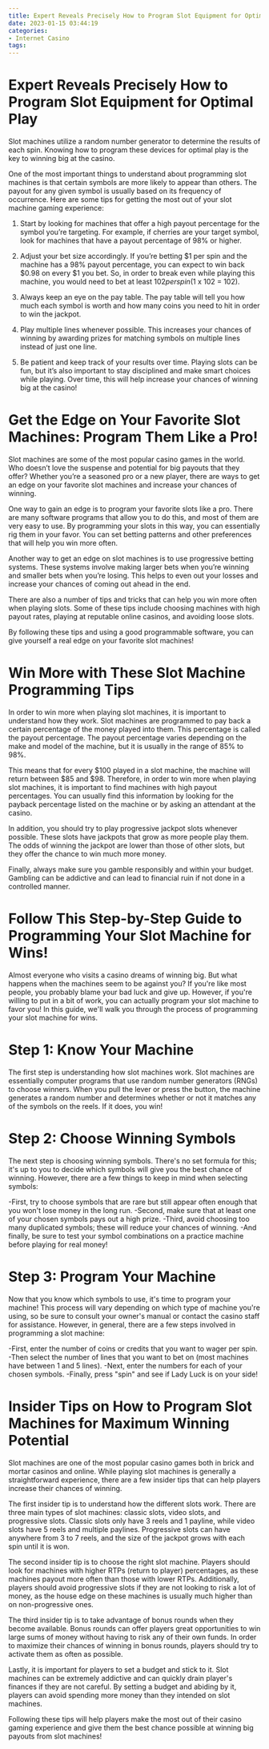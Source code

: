 ```yaml
---
title: Expert Reveals Precisely How to Program Slot Equipment for Optimal Play 
date: 2023-01-15 03:44:19
categories:
- Internet Casino
tags:
---
```



#  Expert Reveals Precisely How to Program Slot Equipment for Optimal Play 

Slot machines utilize a random number generator to determine the results of each spin. Knowing how to program these devices for optimal play is the key to winning big at the casino.

One of the most important things to understand about programming slot machines is that certain symbols are more likely to appear than others. The payout for any given symbol is usually based on its frequency of occurrence. Here are some tips for getting the most out of your slot machine gaming experience:

1. Start by looking for machines that offer a high payout percentage for the symbol you’re targeting. For example, if cherries are your target symbol, look for machines that have a payout percentage of 98% or higher.

2. Adjust your bet size accordingly. If you’re betting $1 per spin and the machine has a 98% payout percentage, you can expect to win back $0.98 on every $1 you bet. So, in order to break even while playing this machine, you would need to bet at least $102 per spin ($1 x 102 = 102).

3. Always keep an eye on the pay table. The pay table will tell you how much each symbol is worth and how many coins you need to hit in order to win the jackpot.

4. Play multiple lines whenever possible. This increases your chances of winning by awarding prizes for matching symbols on multiple lines instead of just one line.

5. Be patient and keep track of your results over time. Playing slots can be fun, but it’s also important to stay disciplined and make smart choices while playing. Over time, this will help increase your chances of winning big at the casino!

#  Get the Edge on Your Favorite Slot Machines: Program Them Like a Pro! 

Slot machines are some of the most popular casino games in the world. Who doesn’t love the suspense and potential for big payouts that they offer? Whether you’re a seasoned pro or a new player, there are ways to get an edge on your favorite slot machines and increase your chances of winning.

One way to gain an edge is to program your favorite slots like a pro. There are many software programs that allow you to do this, and most of them are very easy to use. By programming your slots in this way, you can essentially rig them in your favor. You can set betting patterns and other preferences that will help you win more often.

Another way to get an edge on slot machines is to use progressive betting systems. These systems involve making larger bets when you’re winning and smaller bets when you’re losing. This helps to even out your losses and increase your chances of coming out ahead in the end.

There are also a number of tips and tricks that can help you win more often when playing slots. Some of these tips include choosing machines with high payout rates, playing at reputable online casinos, and avoiding loose slots.

By following these tips and using a good programmable software, you can give yourself a real edge on your favorite slot machines!

#  Win More with These Slot Machine Programming Tips 

In order to win more when playing slot machines, it is important to understand how they work. Slot machines are programmed to pay back a certain percentage of the money played into them. This percentage is called the payout percentage. The payout percentage varies depending on the make and model of the machine, but it is usually in the range of 85% to 98%.

This means that for every $100 played in a slot machine, the machine will return between $85 and $98. Therefore, in order to win more when playing slot machines, it is important to find machines with high payout percentages. You can usually find this information by looking for the payback percentage listed on the machine or by asking an attendant at the casino.

In addition, you should try to play progressive jackpot slots whenever possible. These slots have jackpots that grow as more people play them. The odds of winning the jackpot are lower than those of other slots, but they offer the chance to win much more money.

Finally, always make sure you gamble responsibly and within your budget. Gambling can be addictive and can lead to financial ruin if not done in a controlled manner.

#  Follow This Step-by-Step Guide to Programming Your Slot Machine for Wins! 



Almost everyone who visits a casino dreams of winning big. But what happens when the machines seem to be against you? If you're like most people, you probably blame your bad luck and give up. However, if you're willing to put in a bit of work, you can actually program your slot machine to favor you! In this guide, we'll walk you through the process of programming your slot machine for wins.

# Step 1: Know Your Machine 

The first step is understanding how slot machines work. Slot machines are essentially computer programs that use random number generators (RNGs) to choose winners. When you pull the lever or press the button, the machine generates a random number and determines whether or not it matches any of the symbols on the reels. If it does, you win!

# Step 2: Choose Winning Symbols 

The next step is choosing winning symbols. There's no set formula for this; it's up to you to decide which symbols will give you the best chance of winning. However, there are a few things to keep in mind when selecting symbols: 

-First, try to choose symbols that are rare but still appear often enough that you won't lose money in the long run. 
-Second, make sure that at least one of your chosen symbols pays out a high prize. 
-Third, avoid choosing too many duplicated symbols; these will reduce your chances of winning. 
-And finally, be sure to test your symbol combinations on a practice machine before playing for real money!

# Step 3: Program Your Machine 

Now that you know which symbols to use, it's time to program your machine! This process will vary depending on which type of machine you're using, so be sure to consult your owner's manual or contact the casino staff for assistance. However, in general, there are a few steps involved in programming a slot machine: 

-First, enter the number of coins or credits that you want to wager per spin. 
-Then select the number of lines that you want to bet on (most machines have between 1 and 5 lines). 
-Next, enter the numbers for each of your chosen symbols. 
-Finally, press "spin" and see if Lady Luck is on your side!

#  Insider Tips on How to Program Slot Machines for Maximum Winning Potential

Slot machines are one of the most popular casino games both in brick and mortar casinos and online. While playing slot machines is generally a straightforward experience, there are a few insider tips that can help players increase their chances of winning.

The first insider tip is to understand how the different slots work. There are three main types of slot machines: classic slots, video slots, and progressive slots. Classic slots only have 3 reels and 1 payline, while video slots have 5 reels and multiple paylines. Progressive slots can have anywhere from 3 to 7 reels, and the size of the jackpot grows with each spin until it is won.

The second insider tip is to choose the right slot machine. Players should look for machines with higher RTPs (return to player) percentages, as these machines payout more often than those with lower RTPs. Additionally, players should avoid progressive slots if they are not looking to risk a lot of money, as the house edge on these machines is usually much higher than on non-progressive ones.

The third insider tip is to take advantage of bonus rounds when they become available. Bonus rounds can offer players great opportunities to win large sums of money without having to risk any of their own funds. In order to maximize their chances of winning in bonus rounds, players should try to activate them as often as possible.

Lastly, it is important for players to set a budget and stick to it. Slot machines can be extremely addictive and can quickly drain player's finances if they are not careful. By setting a budget and abiding by it, players can avoid spending more money than they intended on slot machines.

Following these tips will help players make the most out of their casino gaming experience and give them the best chance possible at winning big payouts from slot machines!